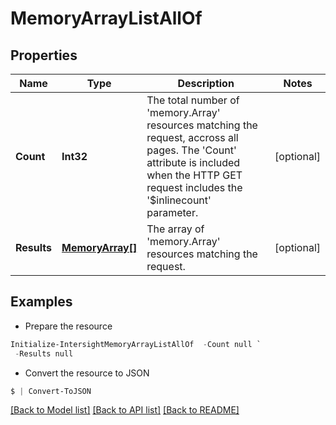 # MemoryArrayListAllOf
## Properties

Name | Type | Description | Notes
------------ | ------------- | ------------- | -------------
**Count** | **Int32** | The total number of &#39;memory.Array&#39; resources matching the request, accross all pages. The &#39;Count&#39; attribute is included when the HTTP GET request includes the &#39;$inlinecount&#39; parameter. | [optional] 
**Results** | [**MemoryArray[]**](MemoryArray.md) | The array of &#39;memory.Array&#39; resources matching the request. | [optional] 

## Examples

- Prepare the resource
```powershell
Initialize-IntersightMemoryArrayListAllOf  -Count null `
 -Results null
```

- Convert the resource to JSON
```powershell
$ | Convert-ToJSON
```

[[Back to Model list]](../README.md#documentation-for-models) [[Back to API list]](../README.md#documentation-for-api-endpoints) [[Back to README]](../README.md)

